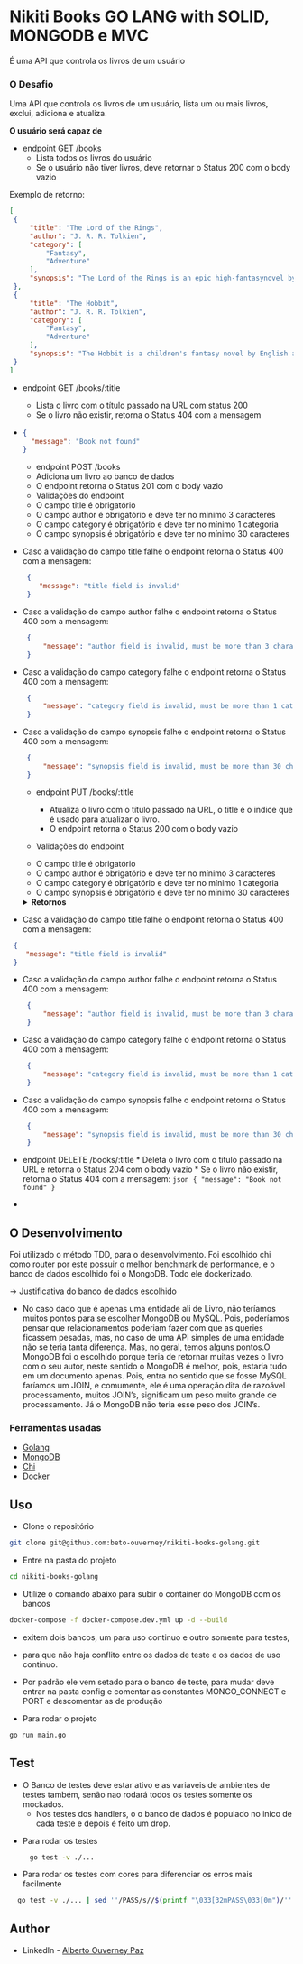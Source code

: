 # Nikiti Books GO LANG with SOLID, MONGODB e MVC #

É uma API que controla os livros de um usuário

### O Desafio

Uma API que controla os livros de um usuário, lista um ou mais livros, exclui, adiciona e atualiza.

**O usuário será capaz de**

  - endpoint GET /books
    * Lista todos os livros do usuário
    * Se o usuário não tiver livros, deve retornar o Status 200 com o body vazio
   
  Exemplo de retorno:
   ```json
  [
	{
		"title": "The Lord of the Rings",
		"author": "J. R. R. Tolkien",
		"category": [
			"Fantasy",
			"Adventure"
		],
		"synopsis": "The Lord of the Rings is an epic high-fantasynovel by English author and scholar J. R. R. Tolkien."
	},
	{
		"title": "The Hobbit",
		"author": "J. R. R. Tolkien",
		"category": [
			"Fantasy",
			"Adventure"
		],
		"synopsis": "The Hobbit is a children's fantasy novel by English author J. R. R. Tolkien."
    }
]
```

  - endpoint GET /books/:title
    * Lista o livro com o título passado na URL com status 200
    * Se o livro não existir, retorna o Status 404 com a mensagem
  
- ```json
  {
    "message": "Book not found"
  }
  ```

  - endpoint POST /books
   * Adiciona um livro ao banco de dados
   * O endpoint retorna o Status 201 com o body vazio

  
  - Validações do endpoint
  * O campo title é obrigatório
  * O campo author é obrigatório e deve ter no mínimo 3 caracteres
  * O campo category é obrigatório e deve ter no mínimo 1 categoria
  * O campo synopsis é obrigatório e deve ter no mínimo 30 caracteres
  
- Caso a validação do campo title falhe o endpoint retorna o Status 400 com a mensagem:
  ```json
   {
	  "message": "title field is invalid"
   }
  ```
- Caso a validação do campo author falhe o endpoint retorna o Status 400 com a mensagem:
  ```json
   {
	   "message": "author field is invalid, must be more than 3 characters"
   }
  ```
- Caso a validação do campo category falhe o endpoint retorna o Status 400 com a mensagem:
  ```json
   {
       "message": "category field is invalid, must be more than 1 category"
   }
  ```
- Caso a validação do campo synopsis falhe o endpoint retorna o Status 400 com a mensagem:
  ```json
   {
       "message": "synopsis field is invalid, must be more than 30 characters"
   }
  ```  
  - endpoint PUT /books/:title
    * Atualiza o livro com o título passado na URL, o title é o indice que é usado para atualizar o livro.
    * O endpoint retorna o Status 200 com o body vazio

  - Validações do endpoint
  * O campo title é obrigatório
  * O campo author é obrigatório e deve ter no mínimo 3 caracteres
  * O campo category é obrigatório e deve ter no mínimo 1 categoria
  * O campo synopsis é obrigatório e deve ter no mínimo 30 caracteres

  <details>
  <summary><strong>Retornos</strong></summary><br />
 - Caso a validação do campo title falhe o endpoint retorna o Status 400 com a mensagem:
  ```json
   {
	  "message": "title field is invalid"
   }
  ```
- Caso a validação do campo author falhe o endpoint retorna o Status 400 com a mensagem:
  ```json
   {
	   "message": "author field is invalid, must be more than 3 characters"
   }
  ```
- Caso a validação do campo category falhe o endpoint retorna o Status 400 com a mensagem:
  ```json
   {
       "message": "category field is invalid, must be more than 1 category"
   }
  ```
- Caso a validação do campo synopsis falhe o endpoint retorna o Status 400 com a mensagem:
  ```json
   {
       "message": "synopsis field is invalid, must be more than 30 characters"
   }
  ```  
</details>

   - endpoint DELETE /books/:title
    * Deleta o livro com o título passado na URL e retorna o Status 204 com o body vazio
    * Se o livro não existir, retorna o Status 404 com a mensagem:
    ```json
    {
      "message": "Book not found"
    }
    ```
   
-
## O Desenvolvimento

Foi utilizado o método TDD, para o desenvolvimento. Foi escolhido chi como router por
este possuir o melhor benchmark de performance, e o banco de dados escolhido foi o MongoDB. Todo ele dockerizado.

-> Justificativa do banco de dados escolhido
  * No caso dado que é apenas uma entidade ali de Livro, não teríamos muitos pontos para se escolher MongoDB ou MySQL.
    Pois, poderíamos pensar que relacionamentos poderiam fazer com que as queries ficassem pesadas, mas, no caso de uma API simples de uma entidade não se teria tanta diferença.
    Mas, no geral, temos alguns pontos.O MongoDB foi o escolhido porque teria de retornar muitas vezes o livro com o seu autor, neste sentido o MongoDB é melhor, pois, estaria tudo em um documento apenas.
    Pois, entra no sentido que se fosse MySQL faríamos um JOIN, e comumente, ele é uma operação dita de razoável processamento, muitos JOIN’s, significam um peso muito grande de processamento. Já o MongoDB não teria esse peso dos JOIN’s.

### Ferramentas usadas

- [Golang](https://golang.org/)
- [MongoDB](https://www.mongodb.com/)
- [Chi](https://github.com/go-chi/chi)
- [Docker](https://www.docker.com/)

## Uso

- Clone o repositório
```bash
git clone git@github.com:beto-ouverney/nikiti-books-golang.git
```
- Entre na pasta do projeto

```bash
cd nikiti-books-golang
```

- Utilize o comando abaixo para subir o container do MongoDB com os bancos
```bash
docker-compose -f docker-compose.dev.yml up -d --build
```
- exitem dois bancos, um para uso continuo e outro somente para testes,
- para que não haja conflito entre os dados de teste e os dados de uso continuo.
- Por padrão ele vem setado para o banco de teste, para mudar deve entrar na pasta config e comentar as constantes MONGO_CONNECT e PORT e descomentar as de produção

- Para rodar o projeto

```bash
go run main.go
```

## Test

* O Banco de testes deve estar ativo e as variaveis de ambientes de testes também, senão nao rodará todos os testes somente os mockados.
    - Nos testes dos handlers, o o banco de dados é populado no inico de cada teste e depois é feito um drop.
- Para rodar os testes
```bash
     go test -v ./... 
```

- Para rodar os testes com cores para diferenciar os erros mais facilmente
```bash
  go test -v ./... | sed ''/PASS/s//$(printf "\033[32mPASS\033[0m")/'' | sed ''/FAIL/s//$(printf "\033[31mFAIL\033[0m")/''
  ```

## Author

- LinkedIn - [Alberto Ouverney Paz](https://www.linkedin.com/in/beto-ouverney-paz/)
